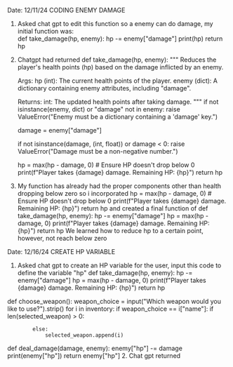 Date: 12/11/24 CODING ENEMY DAMAGE 
1. Asked chat gpt to edit this function so a enemy can do damage, my initial function was:  
    def take_damage(hp, enemy):
        hp -= enemy["damage"]
        print(hp)
        return hp
2. Chatgpt had returned
def take_damage(hp, enemy):
    """
    Reduces the player's health points (hp) based on the damage inflicted by an enemy.

    Args:
        hp (int): The current health points of the player.
        enemy (dict): A dictionary containing enemy attributes, including "damage".

    Returns:
        int: The updated health points after taking damage.
    """
    if not isinstance(enemy, dict) or "damage" not in enemy:
        raise ValueError("Enemy must be a dictionary containing a 'damage' key.")

    damage = enemy["damage"]

    if not isinstance(damage, (int, float)) or damage < 0:
        raise ValueError("Damage must be a non-negative number.")

    hp = max(hp - damage, 0)  # Ensure HP doesn't drop below 0
    print(f"Player takes {damage} damage. Remaining HP: {hp}")
    return hp
3. My function has already had the proper components other than health dropping below zero so i incorporated
     hp = max(hp - damage, 0)  # Ensure HP doesn't drop below 0
    print(f"Player takes {damage} damage. Remaining HP: {hp}")
    return hp
and created a final function of 
def take_damage(hp, enemy):
    hp -= enemy["damage"]
    hp = max(hp - damage, 0)
    print(f"Player takes {damage} damage. Remaining HP: {hp}")
    return hp
We learned how to reduce hp to a certain point, however, not reach below zero 


Date: 12/16/24 CREATE HP VARIABLE 
1. Asked chat gpt to create an HP variable for the user, input this code to define the variable "hp"
def take_damage(hp, enemy):
    hp -= enemy["damage"]
    hp = max(hp - damage, 0)
    print(f"Player takes {damage} damage. Remaining HP: {hp}")
    return hp


def choose_weapon():
    weapon_choice = input("Which weapon would you like to use?").strip()
    for i in inventory:
        if weapon_choice == i["name"]:
            if len(selected_weapon) > 0:

            else:
                selected_weapon.append(i)




def deal_damage(damage, enemy):
    enemy["hp"] -= damage
    print(enemy["hp"])
    return enemy["hp"]
2. Chat gpt returned 